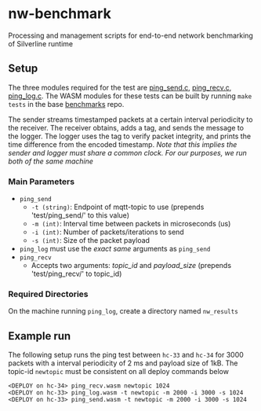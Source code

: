 # nw-benchmark
Processing and management scripts for end-to-end network benchmarking of Silverline runtime

## Setup
The three modules required for the test are [ping_send.c](https://github.com/SilverLineFramework/benchmarks/blob/master/tests/ping_send.c),
[ping_recv.c](https://github.com/SilverLineFramework/benchmarks/blob/master/tests/ping_recv.c),
[ping_log.c](https://github.com/SilverLineFramework/benchmarks/blob/master/tests/ping_log.c). The WASM modules for these tests can be built by running `make tests` in the base [benchmarks](https://github.com/SilverLineFramework/benchmarks) repo.

The sender streams timestamped packets at a certain interval periodicity to the receiver. 
The receiver obtains, adds a tag, and sends the message to the logger. 
The logger uses the tag to verify packet integrity, and prints the time difference from the encoded timestamp.
*Note that this implies the sender and logger must share a common clock. For our purposes, we run both of the same machine*

### Main Parameters
- `ping_send`
  - `-t (string)`: Endpoint of mqtt-topic to use (prepends 'test/ping_send/' to this value)
  - `-m (int)`: Interval time between packets in microseconds (us)
  - `-i (int)`: Number of packets/iterations to send
  - `-s (int)`: Size of the packet payload
- `ping_log` must use the *exact same* arguments as `ping_send`
- `ping_recv`
  - Accepts two arguments: *topic_id* and *payload_size* (prepends 'test/ping_recv/' to topic_id) 
    
### Required Directories
On the machine running `ping_log`, create a directory named `nw_results`

## Example run
The following setup runs the ping test between `hc-33` and `hc-34` for 3000 packets with a interval periodicity of 2 ms and payload size of 1kB.
The topic-id `newtopic` must be consistent on all deploy commands below
```
<DEPLOY on hc-34> ping_recv.wasm newtopic 1024
<DEPLOY on hc-33> ping_log.wasm -t newtopic -m 2000 -i 3000 -s 1024
<DEPLOY on hc-33> ping_send.wasm -t newtopic -m 2000 -i 3000 -s 1024
```
